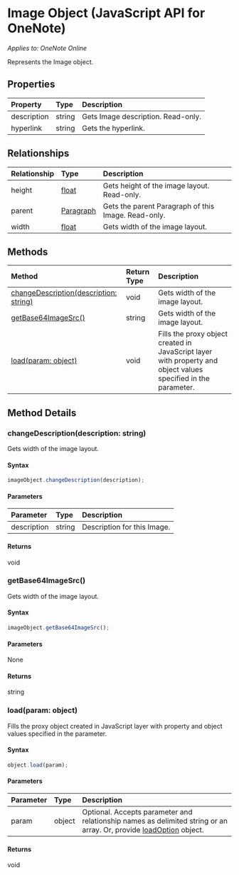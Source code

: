# Image Object (JavaScript API for OneNote)

_Applies to: OneNote Online_

Represents the Image object.

## Properties

| Property	   | Type	|Description
|:---------------|:--------|:----------|
|description|string|Gets Image description. Read-only.|
|hyperlink|string|Gets the hyperlink.|



## Relationships
| Relationship | Type	|Description|
|:---------------|:--------|:----------|
|height|[float](float.md)|Gets height of the image layout. Read-only.|
|parent|[Paragraph](paragraph.md)|Gets the parent Paragraph of this Image. Read-only.|
|width|[float](float.md)|Gets width of the image layout.|

## Methods

| Method		   | Return Type	|Description|
|:---------------|:--------|:----------|
|[changeDescription(description: string)](#changedescriptiondescription-string)|void|Gets width of the image layout.|
|[getBase64ImageSrc()](#getbase64imagesrc)|string|Gets width of the image layout.|
|[load(param: object)](#loadparam-object)|void|Fills the proxy object created in JavaScript layer with property and object values specified in the parameter.|

## Method Details


### changeDescription(description: string)
Gets width of the image layout.

#### Syntax
```js
imageObject.changeDescription(description);
```

#### Parameters
| Parameter	   | Type	|Description|
|:---------------|:--------|:----------|
|description|string|Description for this Image.|

#### Returns
void

### getBase64ImageSrc()
Gets width of the image layout.

#### Syntax
```js
imageObject.getBase64ImageSrc();
```

#### Parameters
None

#### Returns
string

### load(param: object)
Fills the proxy object created in JavaScript layer with property and object values specified in the parameter.

#### Syntax
```js
object.load(param);
```

#### Parameters
| Parameter	   | Type	|Description|
|:---------------|:--------|:----------|
|param|object|Optional. Accepts parameter and relationship names as delimited string or an array. Or, provide [loadOption](loadoption.md) object.|

#### Returns
void
